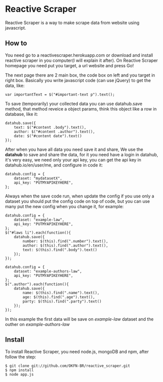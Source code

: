 # Reactive Scraper
Reactive Scraper is a way to make scrape data from website using javascript.

## How to
You need go to a reactivescraper.herokuapp.com or download and install reactive scraper in you computer(I will explain it after). On Reactive Scraper homepage you need put you target, a url website and press Go!

The next page there are 2 main box, the code box on left and you target in right box. Basically you write javascript code (can use jQuery) to get the data, like:

	var importantText = $("#important-text p").text();

To save (temporarily) your collected data you can use datahub.save method, that method reveice a object params, think this object like a row in database, like it:

	datahub.save({
		text: $("#content .body").text(),
		author: $("#content .author").text(),
		date: $("#content date").text()
	});


After when you have all data you need save it and share, We use the **datahub** to save and share the data, for it you need have a login in datahub, it's very easy, we need only your api key, you can get the api key in datahub.io/en/user/me, and configure in code it:

	datahub.config = {
		dataset: "mydatasetX",
		api_key: "PUTMYAPIKEYHERE",
	};

Always when the save code run, when update the config if you use only a dataset you should put the config code on top of code, but you can use many put the new config when you change it, for example:

	datahub.config = {
		dataset: "example-law",
		api_key: "PUTMYAPIKEYHERE",
	};
	$("#laws li").each(function(){
		datahub.save({
			number: $(this).find(".number").text(),
			author: $(this).find(".author").text(),
			text: $(this).find(".body").text()
		});
	});

	datahub.config = {
		dataset: "example-authors-law",
		api_key: "PUTMYAPIKEYHERE",
	};
	$(".author").each(function(){
		datahub.save({
			name: $(this).find(".name").text(),
			age: $(this).find(".age").text(),
			party: $(this).find(".party").text()
		});
	});

In this example the first data will be save on *example-law* dataset and the outher on *example-authors-law*

## Install

To install Reactive Scraper, you need node.js, mongoDB and npm, after follow the step:

	$ git clone git://github.com/OKFN-BR/reactive_scraper.git
	$ npm install
	$ node app.js

